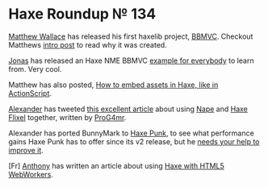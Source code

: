 [_template]: ../templates/roundup.html
# Haxe Roundup № 134

[Matthew Wallace][link 1] has released his first haxelib project, [BBMVC][link 2]. Checkout Matthews [intro post][link 3] to read why it was created.

[Jonas][link 4] has released an Haxe NME BBMVC [example for everybody][link 5] to learn from. Very cool.

Matthew has also posted, [How to embed assets in Haxe, like in ActionScript][link 6].

[Alexander][link 7] has tweeted [this excellent article][link 8] about using [Nape][link 9] and [Haxe Flixel][link 10] together, written by [ProG4mr][link 11].

Alexander has ported BunnyMark to [Haxe Punk][link 12], to see what performance gains Haxe Punk has to offer since its v2 release, but he [needs your help to improve it][link 13].

[Fr] [Anthony][link 14] has written an article about using [Haxe with HTML5 WebWorkers][link 15].

[link 1]: https://plus.google.com/116507238240728077105 "Matthew Wallace"
[link 2]: http://bbmvc.org/ "BBMVC"
[link 3]: http://mattwallace.me/barebones-mvc "intro post"
[link 4]: https://plus.google.com/u/0/100705622302444765857/posts?cfem=1 "Jonas"
[link 5]: https://github.com/cambiata/BBMVCExampleProject-Haxe "example for everybody"
[link 6]: http://mattwallace.me/how-to-embed-files-in-haxe-like-in-actionscri "How to embed assets in Haxe, like in ActionScript"
[link 7]: https://twitter.com/teormech "Alexander"
[link 8]: http://www.haxeflixel.com/articles/nape-physics "this excellent article"
[link 9]: http://napephys.com/ "Nape"
[link 10]: http://www.haxeflixel.com "Haxe Flixel"
[link 11]: https://github.com/ProG4mr "ProG4mr"
[link 12]: http://haxepunk.com/ "Haxe Punk"
[link 13]: http://forum.haxepunk.com/index.php?topic=299.0 "needs your help to improve it"
[link 14]: https://twitter.com/antsup11 "Anthony"
[link 15]: http://www.ihmcoder.com/votre-application-html5-avec-haxe-workers-et-multithreading/ "Haxe with HTML5 WebWorkers"

